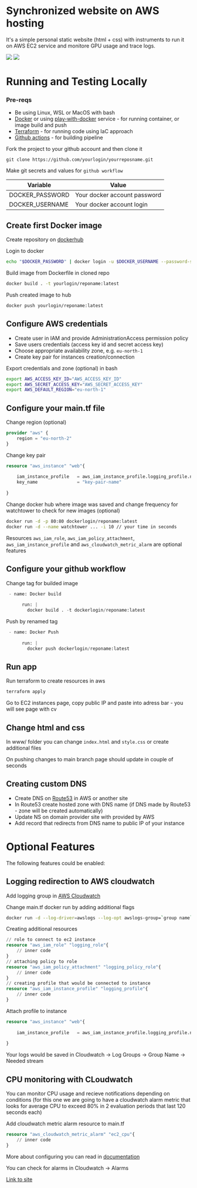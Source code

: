# **Synchronized website on AWS hosting**
It's a simple personal static website (html + css) with instruments to run it on AWS EC2 service and monitore GPU usage and trace logs.

![](https://img.shields.io/github/last-commit/PavloPavlichenko/DockerTask) ![](https://img.shields.io/github/commit-activity/y/PavloPavlichenko/DockerTask)
# **Running and Testing Locally**
### Pre-reqs
- Be using Linux, WSL or MacOS with bash
- [Docker](https://docs.docker.com/engine/install/) or using [play-with-docker](https://labs.play-with-docker.com/) service - for running container, or image build and push
- [Terraform](https://www.terraform.io/intro) - for running code using IaC approach
- [Github actions](https://docs.github.com/en/actions/quickstart) - for building pipeline

Fork the project to your github account and then clone it

```
git clone https://github.com/yourlogin/yourreposname.git
```

Make git secrets and values for `github workflow`

| Variable          | Value                         |
| ----------------- | ----------------------------- |
| DOCKER_PASSWORD   | Your docker account password  |
| DOCKER_USERNAME   | Your docker account login     |

## Create first Docker image
Create repository on [dockerhub](https://hub.docker.com/)

Login to docker
```bash
echo "$DOCKER_PASSWORD" | docker login -u $DOCKER_USERNAME --password-stdin
```

Build image from Dockerfile in cloned repo
```bash
docker build . -t yourlogin/reponame:latest
```
Push created image to hub
```bash
docker push yourlogin/reponame:latest
```

## Configure AWS credentials
- Create user in IAM and provide AdministrationAccess permission policy
- Save users credentials (access key id and secret access key)
- Choose appropriate availability zone, e.g. `eu-north-1`
- Create key pair for instances creation/connection

Export credentials and zone (optional) in bash
```bash
export AWS_ACCESS_KEY_ID="AWS_ACCESS_KEY_ID"
export AWS_SECRET_ACCESS_KEY="AWS_SECRET_ACCESS_KEY"
export AWS_DEFAULT_REGION="eu-north-1"
```

## Configure your main.tf file
Change region (optional)
```tf
provider "aws" {
    region = "eu-north-2" 
}
```
Change key pair
```tf
resource "aws_instance" "web"{
    
    iam_instance_profile   = aws_iam_instance_profile.logging_profile.name       // optional feature
    key_name               = "key-pair-name"
    
}
```
Change docker hub where image was saved and change frequency for watchtower to check for new images (optional) 
```bash
docker run -d -p 80:80 dockerlogin/reponame:latest
docker run -d --name watchtower ... -i 10 // your time in seconds
```

Resources `aws_iam_role`, `aws_iam_policy_attachment`, `aws_iam_instance_profile` and `aws_cloudwatch_metric_alarm` are optional features

## Configure your github workflow
Change tag for builded image
```tf
 - name: Docker build
    
      run: |
        docker build . -t dockerlogin/reponame:latest
```
Push by renamed tag
```tf
 - name: Docker Push
    
      run: |
        docker push dockerlogin/reponame:latest
```
## Run app
Run terraform to create resources in aws
```bash
terraform apply
```
Go to EC2 instances page, copy public IP and paste into adress bar - you will see page with cv
## Change html and css
In www/ folder you can change `index.html` and `style.css` or create additional files

On pushing changes to main branch page should update in couple of seconds
## Creating custom DNS
- Create DNS on [Route53](https://aws.amazon.com/ru/route53/) in AWS or another site
- In Route53 create hosted zone with DNS name (if DNS made by Route53 - zone will be created automatically)
- Update NS on domain provider site with provided by AWS
- Add record that redirects from DNS name to public IP of your instance
# Optional Features
The following features could be enabled:

## Logging redirection to AWS cloudwatch
Add logging group in [AWS Cloudwatch](https://aws.amazon.com/cloudwatch/)

Change main.tf docker run by adding additional flags
```bash
docker run -d --log-driver=awslogs --log-opt awslogs-group=`group name` -p 80:80 dockerlogin/reponame:latest
```

Creating additional resources
```tf
// role to connect to ec2 instance
resource "aws_iam_role" "logging_role"{
    // inner code
}
// attaching policy to role
resource "aws_iam_policy_attachment" "logging_policy_role"{
    // inner code
}
// creating profile that would be connected to instance
resource "aws_iam_instance_profile" "logging_profile"{
    // inner code
}
```
Attach profile to instance
```tf
resource "aws_instance" "web"{
    
    iam_instance_profile   = aws_iam_instance_profile.logging_profile.name
    
}
```
Your logs would be saved in Cloudwatch -> Log Groups -> Group Name -> Needed stream

## CPU monitoring with CLoudwatch
You can monitor CPU usage and recieve notifications depending on conditions (for this one we are going to have a cloudwatch alarm metric that looks for average CPU to exceed 80% in 2 evaluation periods that last 120 seconds each)

Add cloudwatch metric alarm resource to main.tf
```tf
resource "aws_cloudwatch_metric_alarm" "ec2_cpu"{
    // inner code
}
```
More about configuring you can read in [documentation](https://registry.terraform.io/providers/hashicorp/aws/latest/docs/resources/cloudwatch_metric_alarm)

You can check for alarms in Cloudwatch -> Alarms

[Link to site](http://gitsyncdev.pp.ua/)